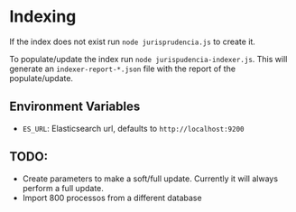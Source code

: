 # Indexing

If the index does not exist run `node jurisprudencia.js` to create it.

To populate/update the index run `node jurispudencia-indexer.js`. This will generate an `indexer-report-*.json` file with the report of the populate/update.

## Environment Variables
 - `ES_URL`: Elasticsearch url, defaults to `http://localhost:9200`

## TODO:
 - Create parameters to make a soft/full update. Currently it will always perform a full update.
 - Import 800 processos from a different database